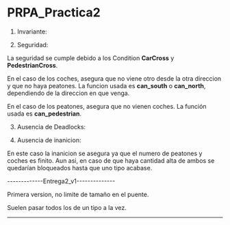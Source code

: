 # PRPA_Practica2

1. Invariante:

2. Seguridad:

La seguridad se cumple debido a los Condition **CarCross** y **PedestrianCross**.

En el caso de los coches, asegura que no viene otro desde la otra direccion y que no haya
peatones. La funcion usada es **can_south** o **can_north**, dependiendo de la direccion en que venga.

En el caso de los peatones, asegura que no vienen coches. La función usada es
**can_pedestrian**.

3. Ausencia de Deadlocks:


4. Ausencia de inanicion:

En este caso la inanicion se asegura ya que el numero de peatones y coches es finito.
Aun asi, en caso de que haya cantidad alta de ambos se quedarían bloqueados hasta
que uno tipo acabase.


-------------Entrega2_v1--------------

Primera version, no limite de tamaño en el puente.

Suelen pasar todos los de un tipo a la vez.

--------------------------------------


